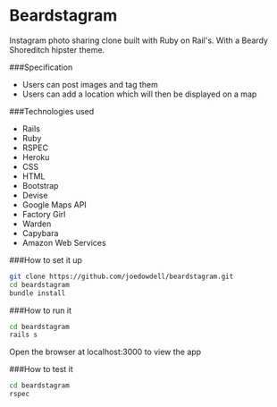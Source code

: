 Beardstagram
============

Instagram photo sharing clone built with Ruby on Rail's. With a Beardy Shoreditch hipster theme. 

###Specification

+ Users can post images and tag them
+ Users can add a location which will then be displayed on a map


###Technologies used

+ Rails
+ Ruby
+ RSPEC
+ Heroku
+ CSS
+ HTML
+ Bootstrap
+ Devise
+ Google Maps API
+ Factory Girl
+ Warden
+ Capybara
+ Amazon Web Services

###How to set it up

```sh
git clone https://github.com/joedowdell/beardstagram.git
cd beardstagram
bundle install
```

###How to run it

```sh
cd beardstagram
rails s
```
Open the browser at localhost:3000 to view the app

###How to test it

```sh
cd beardstagram
rspec
``` 
